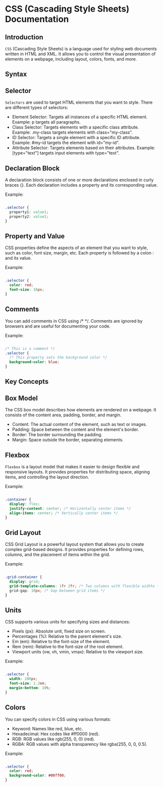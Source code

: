 # CSS (Cascading Style Sheets) Documentation

## Introduction

`CSS` (Cascading Style Sheets) is a language used for styling web documents written in HTML and XML. It allows you to control the visual presentation of elements on a webpage, including layout, colors, fonts, and more.

## Syntax

## Selector

`Selectors` are used to target HTML elements that you want to style. There are different types of selectors:

-    Element Selector: Targets all instances of a specific HTML element. Example: p targets all paragraphs.
-    Class Selector: Targets elements with a specific class attribute. Example: .my-class targets elements with class="my-class".
-    ID Selector: Targets a single element with a specific ID attribute. Example: #my-id targets the element with id="my-id".
-    Attribute Selector: Targets elements based on their attributes. Example: [type="text"] targets input elements with type="text".

## Declaration Block

A declaration block consists of one or more declarations enclosed in curly braces {}. Each declaration includes a property and its corresponding value.

Example:

```css

.selector {
  property1: value1;
  property2: value2;
}
```

## Property and Value

CSS properties define the aspects of an element that you want to style, such as color, font size, margin, etc. Each property is followed by a colon : and its value.

Example:

```css

.selector {
  color: red;
  font-size: 16px;
}
```

## Comments

You can add comments in CSS using /* */. Comments are ignored by browsers and are useful for documenting your code.

Example:

```css

/* This is a comment */
.selector {
  /* This property sets the background color */
  background-color: blue;
}
```

## Key Concepts

## Box Model

The CSS box model describes how elements are rendered on a webpage. It consists of the content area, padding, border, and margin.

-    Content: The actual content of the element, such as text or images.
-    Padding: Space between the content and the element's border.
-    Border: The border surrounding the padding.
-    Margin: Space outside the border, separating elements.

## Flexbox

`Flexbox` is a layout model that makes it easier to design flexible and responsive layouts. It provides properties for distributing space, aligning items, and controlling the layout direction.

Example:

```css

.container {
  display: flex;
  justify-content: center; /* Horizontally center items */
  align-items: center; /* Vertically center items */
}
```

## Grid Layout

CSS Grid Layout is a powerful layout system that allows you to create complex grid-based designs. It provides properties for defining rows, columns, and the placement of items within the grid.

Example:

```css

.grid-container {
  display: grid;
  grid-template-columns: 1fr 2fr; /* Two columns with flexible widths */
  grid-gap: 10px; /* Gap between grid items */
}
```

## Units

CSS supports various units for specifying sizes and distances:

-    Pixels (px): Absolute unit, fixed size on screen.
-    Percentages (%): Relative to the parent element's size.
-    Em (em): Relative to the font-size of the element.
-    Rem (rem): Relative to the font-size of the root element.
-    Viewport units (vw, vh, vmin, vmax): Relative to the viewport size.

Example:

```css

.selector {
  width: 200px;
  font-size: 1.2em;
  margin-bottom: 10%;
}
```

## Colors

You can specify colors in CSS using various formats:

-    Keyword: Names like red, blue, etc.
-    Hexadecimal: Hex codes like #ff0000 (red).
-    RGB: RGB values like rgb(255, 0, 0) (red).
-    RGBA: RGB values with alpha transparency like rgba(255, 0, 0, 0.5).

Example:

```css

.selector {
  color: red;
  background-color: #00ff00;
}
```


